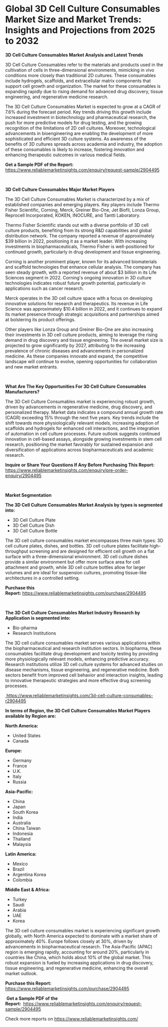 <p><h1>Global 3D Cell Culture Consumables Market Size and Market Trends: Insights and Projections from 2025 to 2032</h1></p><p><strong>3D Cell Culture Consumables Market Analysis and Latest Trends</strong></p>
<p><p>3D Cell Culture Consumables refer to the materials and products used in the cultivation of cells in three-dimensional environments, mimicking in vivo conditions more closely than traditional 2D cultures. These consumables include hydrogels, scaffolds, and extracellular matrix components that support cell growth and organization. The market for these consumables is expanding rapidly due to rising demand for advanced drug discovery, tissue engineering, and regenerative medicine research. </p><p>The 3D Cell Culture Consumables Market is expected to grow at a CAGR of 7.6% during the forecast period. Key trends driving this growth include increased investment in biotechnology and pharmaceutical research, the push for more predictive models for drug testing, and the growing recognition of the limitations of 2D cell cultures. Moreover, technological advancements in bioengineering are enabling the development of more sophisticated and efficient 3D culture systems. As awareness of the benefits of 3D cultures spreads across academia and industry, the adoption of these consumables is likely to increase, fostering innovation and enhancing therapeutic outcomes in various medical fields.</p></p>
<p><strong>Get a Sample PDF of the Report:&nbsp;</strong> <a href="https://www.reliablemarketinsights.com/enquiry/request-sample/2904495?utm_campaign=2204&utm_medium=2&utm_source=Github&utm_content=ia&utm_term=11032025&utm_id=3d-cell-culture-consumables">https://www.reliablemarketinsights.com/enquiry/request-sample/2904495</a></p>
<p>&nbsp;</p>
<p><strong>3D Cell Culture Consumables Major Market Players</strong></p>
<p><p>The 3D Cell Culture Consumables Market is characterized by a mix of established companies and emerging players. Key players include Thermo Fisher Scientific, Corning, Merck, Greiner Bio-One, Jet Biofil, Lonza Group, Reprocell Incorporated, KOKEN, INOCURE, and Tantti Laboratory.</p><p>Thermo Fisher Scientific stands out with a diverse portfolio of 3D cell culture products, benefiting from its strong R&D capabilities and global distribution network. The company reported a revenue of approximately $39 billion in 2022, positioning it as a market leader. With increasing investments in biopharmaceuticals, Thermo Fisher is well-positioned for continued growth, particularly in drug development and tissue engineering.</p><p>Corning is another prominent player, known for its advanced biomaterials and scaffold technologies that enhance cellular analysis. The company has seen steady growth, with a reported revenue of about $3 billion in its Life Sciences segment in 2022. Corning's ongoing innovation in 3D culture technologies indicates robust future growth potential, particularly in applications such as cancer research.</p><p>Merck operates in the 3D cell culture space with a focus on developing innovative solutions for research and therapeutics. Its revenue in Life Science was approximately $10.4 billion in 2022, and it continues to expand its market presence through strategic acquisitions and partnerships aimed at bolstering its product offerings.</p><p>Other players like Lonza Group and Greiner Bio-One are also increasing their investments in 3D cell culture products, aiming to leverage the rising demand in drug discovery and tissue engineering. The overall market size is projected to grow significantly by 2027, attributing to the increasing prevalence of chronic diseases and advancements in personalized medicine. As these companies innovate and expand, the competitive landscape will continue to evolve, opening opportunities for collaboration and new market entrants.</p></p>
<p>&nbsp;</p>
<p><strong>What Are The Key Opportunities For 3D Cell Culture Consumables Manufacturers?</strong></p>
<p><p>The 3D Cell Culture Consumables market is experiencing robust growth, driven by advancements in regenerative medicine, drug discovery, and personalized therapy. Market data indicates a compound annual growth rate (CAGR) exceeding 15% through the next five years. Key trends include the shift towards more physiologically relevant models, increasing adoption of scaffolds and hydrogels for enhanced cell interactions, and the integration of automation in cell culture processes. Future outlook suggests continued innovation in cell-based assays, alongside growing investments in stem cell research, positioning the market favorably for sustained expansion and diversification of applications across biopharmaceuticals and academic research.</p></p>
<p><strong>Inquire or Share Your Questions If Any Before Purchasing This Report:</strong> <a href="https://www.reliablemarketinsights.com/enquiry/pre-order-enquiry/2904495?utm_campaign=2204&utm_medium=2&utm_source=Github&utm_content=ia&utm_term=11032025&utm_id=3d-cell-culture-consumables">https://www.reliablemarketinsights.com/enquiry/pre-order-enquiry/2904495</a></p>
<p>&nbsp;</p>
<p><strong>Market Segmentation</strong></p>
<p><strong>The 3D Cell Culture Consumables Market Analysis by types is segmented into:</strong></p>
<p><ul><li>3D Cell Culture Plate</li><li>3D Cell Culture Dish</li><li>3D Cell Culture Bottle</li></ul></p>
<p><p>The 3D cell culture consumables market encompasses three main types: 3D cell culture plates, dishes, and bottles. 3D cell culture plates facilitate high-throughput screening and are designed for efficient cell growth on a flat surface with a three-dimensional environment. 3D cell culture dishes provide a similar environment but offer more surface area for cell attachment and growth, while 3D cell culture bottles allow for larger volumes and are ideal for suspension cultures, promoting tissue-like architectures in a controlled setting.</p></p>
<p><strong>Purchase this Report:&nbsp;</strong><a href="https://www.reliablemarketinsights.com/purchase/2904495?utm_campaign=2204&utm_medium=2&utm_source=Github&utm_content=ia&utm_term=11032025&utm_id=3d-cell-culture-consumables">https://www.reliablemarketinsights.com/purchase/2904495</a></p>
<p>&nbsp;</p>
<p><strong>The 3D Cell Culture Consumables Market Industry Research by Application is segmented into:</strong></p>
<p><ul><li>Bio-pharma</li><li>Research Institutions</li></ul></p>
<p><p>The 3D cell culture consumables market serves various applications within the biopharmaceutical and research institution sectors. In biopharma, these consumables facilitate drug development and toxicity testing by providing more physiologically relevant models, enhancing predictive accuracy. Research institutions utilize 3D cell culture systems for advanced studies on disease mechanisms, tissue engineering, and regenerative medicine. Both sectors benefit from improved cell behavior and interaction insights, leading to innovative therapeutic strategies and more effective drug screening processes.</p></p>
<p><a href="https://www.reliablemarketinsights.com/3d-cell-culture-consumables-r2904495?utm_campaign=2204&utm_medium=2&utm_source=Github&utm_content=ia&utm_term=11032025&utm_id=3d-cell-culture-consumables">&nbsp;https://www.reliablemarketinsights.com/3d-cell-culture-consumables-r2904495</a></p>
<p><strong>In terms of Region, the 3D Cell Culture Consumables Market Players available by Region are:</strong></p>
<p>
    <p> <strong> North America: </strong>
        <ul>
            <li>United States</li>
            <li>Canada</li>
        </ul>
        </p> 
    <p> <strong> Europe: </strong>
        <ul>
            <li>Germany</li>
            <li>France</li>
            <li>U.K.</li>
            <li>Italy</li>
            <li>Russia</li>
        </ul>
        </p> 
    <p> <strong> Asia-Pacific: </strong>
        <ul>
            <li>China</li>
            <li>Japan</li>
            <li>South Korea</li>
            <li>India</li>
            <li>Australia</li>
            <li>China Taiwan</li>
            <li>Indonesia</li>
            <li>Thailand</li>
            <li>Malaysia</li>
        </ul>
        </p> 
    <p> <strong> Latin America: </strong>
        <ul>
            <li>Mexico</li>
            <li>Brazil</li>
            <li>Argentina Korea</li>
            <li>Colombia</li>
        </ul>
        </p> 
    <p> <strong> Middle East & Africa: </strong>
        <ul>
            <li>Turkey</li>
            <li>Saudi</li>
            <li>Arabia</li>
            <li>UAE</li>
            <li>Korea</li>
        </ul>
    </p>
    </p>
<p><p>The 3D cell culture consumables market is experiencing significant growth globally, with North America expected to dominate with a market share of approximately 40%. Europe follows closely at 30%, driven by advancements in biopharmaceutical research. The Asia-Pacific (APAC) region is emerging rapidly, accounting for around 20%, particularly in countries like China, which holds about 10% of the global market. This robust expansion is fueled by increasing applications in drug discovery, tissue engineering, and regenerative medicine, enhancing the overall market outlook.</p></p>
<p><strong>Purchase this Report: </strong><a href="https://www.reliablemarketinsights.com/purchase/2904495?utm_campaign=2204&utm_medium=2&utm_source=Github&utm_content=ia&utm_term=11032025&utm_id=3d-cell-culture-consumables">https://www.reliablemarketinsights.com/purchase/2904495</a></p>
<p>&nbsp;<strong>Get a Sample PDF of the Report:&nbsp;&nbsp;</strong><a href="https://www.reliablemarketinsights.com/enquiry/request-sample/2904495?utm_campaign=2204&utm_medium=2&utm_source=Github&utm_content=ia&utm_term=11032025&utm_id=3d-cell-culture-consumables">https://www.reliablemarketinsights.com/enquiry/request-sample/2904495</a></p>
<p><strong></strong></p>
<p>Check more reports on <a href="https://www.reliablemarketinsights.com/?utm_campaign=2204&utm_medium=2&utm_source=Github&utm_content=ia&utm_term=11032025&utm_id=3d-cell-culture-consumables">https://www.reliablemarketinsights.com/</a></p>